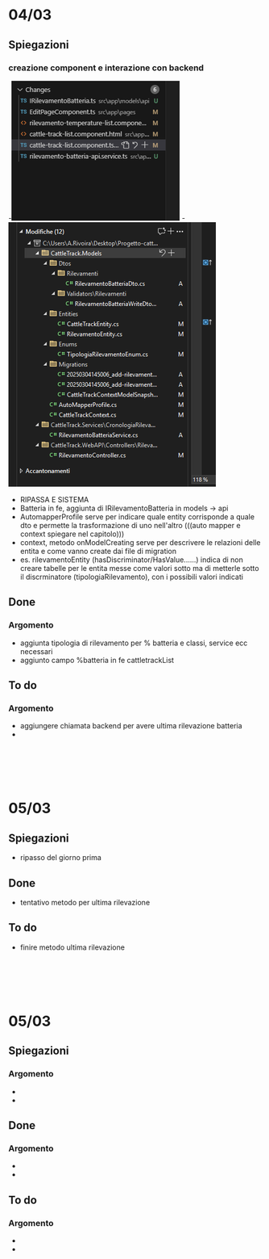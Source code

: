 # 04/03
## Spiegazioni
### creazione component e interazione con backend
-![file mod ang](image-1.png)
-![file mod c#](image.png)
- RIPASSA E SISTEMA
- Batteria in fe, aggiunta di IRilevamentoBatteria in models -> api
- AutomapperProfile serve per indicare quale entity corrisponde a quale dto e permette la trasformazione di uno nell'altro (((auto mapper e context spiegare nel capitolo)))
- context, metodo onModelCreating serve per descrivere le relazioni delle entita e come vanno create dai file di migration
- es. rilevamentoEntity (hasDiscriminator/HasValue......) indica di non creare tabelle per le entita messe come valori sotto
ma di metterle sotto il discrminatore (tipologiaRilevamento), con i possibili valori indicati
## Done
### Argomento
- aggiunta tipologia di rilevamento per % batteria e classi, service ecc necessari
- aggiunto campo %batteria in fe cattletrackList

## To do
### Argomento
- aggiungere chiamata backend per avere ultima rilevazione batteria
-


<br>
<br>
<br>
<br>

# 05/03
## Spiegazioni
- ripasso del giorno prima 

## Done 
- tentativo metodo per ultima rilevazione

## To do
- finire metodo ultima rilevazione

<br>
<br>
<br>
<br>

# 05/03
## Spiegazioni
### Argomento
-
-

## Done
### Argomento
-
-

## To do
### Argomento
-
-


<br>
<br>
<br>
<br>
